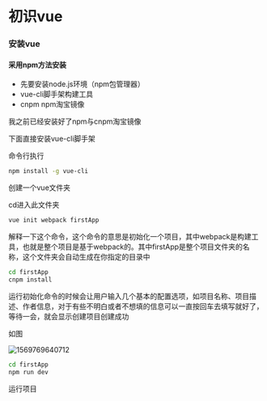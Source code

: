 # 初识vue

### 安装vue

#### 采用npm方法安装

- 先要安装node.js环境（npm包管理器）
- vue-cli脚手架构建工具
- cnpm npm淘宝镜像

我之前已经安装好了npm与cnpm淘宝镜像

下面直接安装vue-cli脚手架

命令行执行

```bash
npm install -g vue-cli
```

创建一个vue文件夹

cd进入此文件夹

```bash
vue init webpack firstApp
```

解释一下这个命令，这个命令的意思是初始化一个项目，其中webpack是构建工具，也就是整个项目是基于webpack的。其中firstApp是整个项目文件夹的名称，这个文件夹会自动生成在你指定的目录中

```bash
cd firstApp
cnpm install
```

运行初始化命令的时候会让用户输入几个基本的配置选项，如项目名称、项目描述、作者信息，对于有些不明白或者不想填的信息可以一直按回车去填写就好了，等待一会，就会显示创建项目创建成功

如图

![1569769640712](..\img\1569769640712.png)

```bash
cd firstApp
npm run dev
```

运行项目



